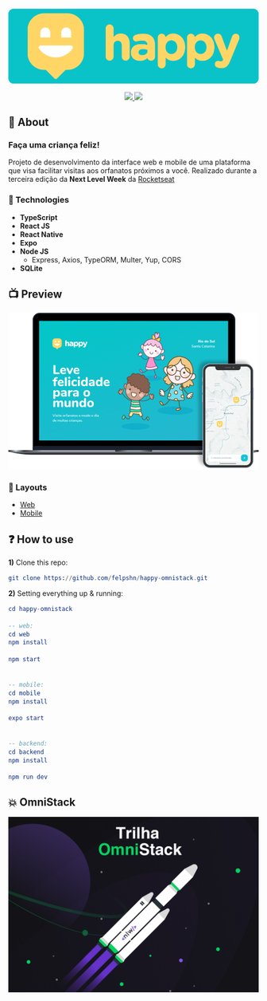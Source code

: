 <p align="center">
  <a href="https://github.com/felpshn/happy-omnistack">
    <img src="https://github.com/felpshn/happy-omnistack/blob/master/.github/banner-project.png">
  </a>
</p>

<p align="center">
  <a href="https://github.com/felpshn/happy-omnistack">
    <img src="https://img.shields.io/badge/version-1.0-lightgrey">
  </a>
  <a href="https://github.com/felpshn/happy-omnistack/blob/master/LICENSE">
    <img src="https://img.shields.io/badge/license-MIT-orange">
  </a>
</p>

## :scroll: About

<h3>Faça uma criança feliz!</h3>

Projeto de desenvolvimento da interface web e mobile de uma plataforma que visa facilitar visitas aos orfanatos próximos a você. Realizado durante a terceira edição da **Next Level Week** da [Rocketseat](https://rocketseat.com.br/)

### :telescope: Technologies
- **TypeScript**
- **React JS**
- **React Native**
- **Expo**
- **Node JS**
  * Express, Axios, TypeORM, Multer, Yup, CORS
- **SQLite**

## :tv: Preview
<p align="center">
  <a href="https://github.com/felpshn/happy-omnistack">
    <img src="https://github.com/felpshn/happy-omnistack/blob/master/.github/prev-project.png">
  </a>
</p>

### :triangular_ruler: Layouts
- [Web](https://www.figma.com/file/mDEbnoojksG4w8sOxmudh3/Happy-Web?node-id=0%3A1)
- [Mobile](https://www.figma.com/file/X27FfVxAgy9f5IFa7ONlph/Happy-Mobile)

## :question: How to use
**1)** Clone this repo:
```elm
git clone https://github.com/felpshn/happy-omnistack.git
```
**2)** Setting everything up & running:
```elm
cd happy-omnistack

-- web:
cd web
npm install

npm start


-- mobile:
cd mobile
npm install

expo start


-- backend:
cd backend
npm install

npm run dev
```

## :boom: OmniStack

<p align="center">
  <img src="https://github.com/felpshn/happy-omnistack/blob/master/.github/nlw-omnistack-banner.png">
</p>